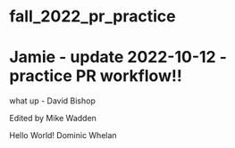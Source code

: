 # fall_2022_pr_practice

# Jamie - update 2022-10-12 - practice PR workflow!!

what up - David Bishop

Edited by Mike Wadden

Hello World! Dominic Whelan